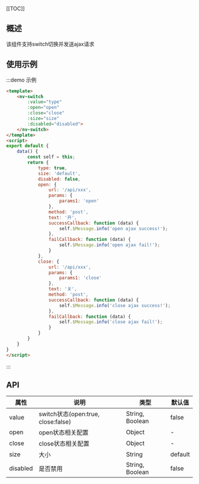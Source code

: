 [[TOC]]

## 概述

该组件支持switch切换并发送ajax请求

## 使用示例

:::demo 示例
```html
<template>
    <nv-switch
        :value="type"
        :open="open"
        :close="close"
        :size="size"
        :disabled="disabled">
    </nv-switch>
</template>
<script>
export default {
    data() {
        const self = this;
        return {
            type: true,
            size: 'default',
            disabled: false,
            open: {
                url: '/api/xxx',
                params: {
                    params1: 'open'
                },
                method: 'post',
                text: '开',
                successCallback: function (data) {
                    self.$Message.info('open ajax success!');
                },
                failCallback: function (data) {
                    self.$Message.info('open ajax fail!');
                }
            },
            close: {
                url: '/api/xxx',
                params: {
                    params1: 'close'
                },
                text: '关',
                method: 'post',
                successCallback: function (data) {
                    self.$Message.info('close ajax success!');
                },
                failCallback: function (data) {
                    self.$Message.info('close ajax fail!');
                }
            }
        }
    }
}
</script>
```
:::

## API

| 属性     | 说明                               | 类型              | 默认值  |
| -------- | ---------------------------------- | ----------------- | ------- |
| value    | switch状态(open:true, close:false) | String,   Boolean | false   |
| open     | open状态相关配置                   | Object            | -       |
| close    | close状态相关配置                  | Object            | -       |
| size     | 大小                               | String            | default |
| disabled | 是否禁用                           | String,   Boolean | false   |